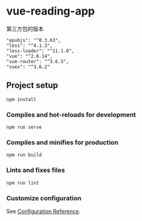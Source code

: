 # vue-reading-app

第三方包的版本
```
"epubjs": "^0.3.63",
"less": "^4.1.3",
"less-loader": "^11.1.0",
"vue": "^2.6.14",
"vue-router": "^3.6.5",
"vuex": "^3.6.2"
```
## Project setup
```
npm install
```

### Compiles and hot-reloads for development
```
npm run serve
```

### Compiles and minifies for production
```
npm run build
```

### Lints and fixes files
```
npm run lint
```

### Customize configuration
See [Configuration Reference](https://cli.vuejs.org/config/).
